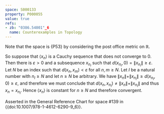 ```yaml
---
space: S000133
property: P000055
value: true
refs:
- zb: "0386.54001"_6
  name: Counterexamples in Topology
---
```


Note that the space is {P53} by
considering the post office metric on $\mathbb R$.

So suppose that $\langle x_n \rangle$ is a Cauchy sequence that 
does not converge to $0$.  Then there is $\varepsilon>0$ and a 
subsequence $x_{n_i}$ such that 
$d(x_{n_i},0)=\|x_{n_i}\|\ge \varepsilon$.
Let $N$ be an index such that $d(x_n,x_m)<\varepsilon$ for all 
$n,m\ge N$.  Let $I$ be a natural number with $n_I\ge N$ and let 
$n\ge N$ be arbitrary. We have 
$\|x_n\|+\|x_{n_I}\|\ge d(x_{n_I},0)\ge \varepsilon$, and 
therefore we must conclude that 
$d(x_n,x_{n_I})\not=\|x_n\|+\|x_{n_I}\|$ and thus $x_{n}=x_{n_I}$.
Hence $\langle x_n \rangle$ is constant for $n\ge N$ and therefore
convergent.

Asserted in the General Reference Chart for space #139 in
{{doi:10.1007/978-1-4612-6290-9_6}}.
